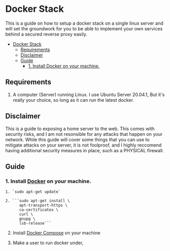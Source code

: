 # Docker Stack

This is a guide on how to setup a docker stack on a single linux server and will set the groundwork for you to be able to implement your own services behind a secured reverse proxy easily. 
- [Docker Stack](#docker-stack)
  - [Requirements](#requirements)
  - [Disclaimer](#disclaimer)
  - [Guide](#guide)
    - [1. Install Docker on your machine.](#1-install-docker-on-your-machine)

## Requirements

  1. A computer (Server) running Linux. I use Ubuntu Server 20.04.1, But it's really your choice, so long as it can run the latest docker. 
  
## Disclaimer

  This is a guide to exposing a home server to the web. This comes with security risks, and I am not resonsible for any attacks that happen on your network. While this guide will cover some things that you can use to mitigate attacks on your server, it is not foolproof, and I highly reccomend having additional security measures in place, such as a PHYSICAL firewall. 

## Guide

  ### 1. Install [Docker](https://docs.docker.com/engine/install/) on your machine.

    1. `sudo apt-get update`

    2. ```sudo apt-get install \
          apt-transport-https \
          ca-certificates \
          curl \
          gnupg \
          lsb-release```  

  2. Install [Docker Compose](https://docs.docker.com/compose/install/) on your machine

  3. Make a user to run docker under, 